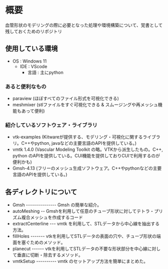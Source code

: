 # 概要
血管形状のモデリングの際に必要となった処理や環境構築について、覚書として残しておくためのリポジトリ

## 使用している環境
* OS : Windows 11 
    * IDE : VScode
         * 言語 : 主にpython

### あると便利なもの
* paraview (ほぼすべてのファイル形式を可視化できる)
* meshmixer (stlファイルをすぐ可視化できる & スムージングや再メッシュ機能もあって便利)

### 紹介しているソフトウェア・ライブラリ
* vtk-examples (Kitwareが提供する、モデリング・可視化に関するライブラリ。C++やpython, javaなどの主要言語のAPIを提供している。)
* vmtk 1.4.0 (Vascular Modeling Toolkit の略。VTKから派生したもの。C++, python のAPIを提供している。CUI機能を提供しておりCUIで利用するのが便利かも)
* Gmsh-4.13 (フリーのメッシュ生成ソフトウェア。C++やpythonなどの主要言語のAPIを提供している。)

## 各ディレクトリについて
 + Gmsh   --------------- Gmsh の簡単な紹介。
 + autoMeshing -- Gmshを利用して任意のチューブ形状に対してテトラ・プリズム複合メッシュを作成するコード
 + extractCenterline --- vmtk を利用して、STLデータから中心線を抽出する方法。
 + fillHoles    -------  vtkを利用してSTLデータの表面の穴や、チューブ形状の端面を塞ぐためのメソッド。
 + planecut  ------ vtkを利用してSTLデータの不要な形状部分を中心線に対して垂直に切断・除去するメソッド。
 + vmtkSetup      ---------- vmtk のセットアップ方法を簡単にまとめた。
 
